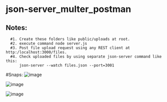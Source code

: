 # json-server_multer_postman

## Notes:
```
  #1. Create these folders like public/uploads at root.
  #2. execute command node server.js
  #3. Post file upload request using any REST client at http:/localhost:3000/files.
  #4. Check uploaded files by using separate json-server command like this:
      json-server --watch files.json --port=3001
```

#Snaps:
![image](https://user-images.githubusercontent.com/49634982/118851538-80a62a00-b8ef-11eb-9554-1013bbfbd465.png)

![image](https://user-images.githubusercontent.com/49634982/118851178-286f2800-b8ef-11eb-9b11-d55ca7ba4670.png)

![image](https://user-images.githubusercontent.com/49634982/118853331-4473c900-b8f1-11eb-835e-53bb03d82f9b.png)


